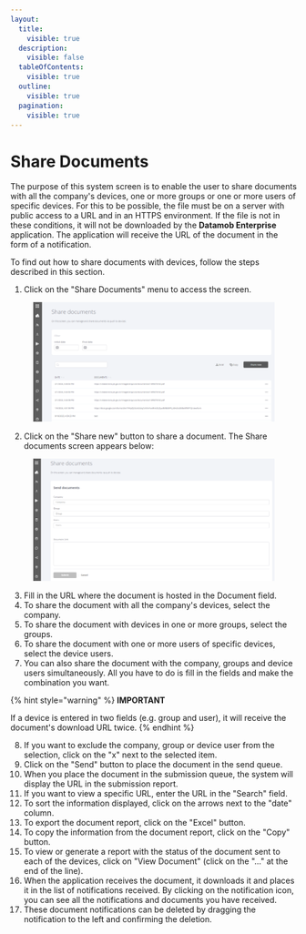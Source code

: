 ```yaml
---
layout:
  title:
    visible: true
  description:
    visible: false
  tableOfContents:
    visible: true
  outline:
    visible: true
  pagination:
    visible: true
---
```


# Share Documents

The purpose of this system screen is to enable the user to share documents with all the company's devices, one or more groups or one or more users of specific devices. For this to be possible, the file must be on a server with public access to a URL and in an HTTPS environment. If the file is not in these conditions, it will not be downloaded by the **Datamob Enterprise** application. The application will receive the URL of the document in the form of a notification.

To find out how to share documents with devices, follow the steps described in this section.

1. Click on the "Share Documents" menu to access the screen.

<figure><img src="../../.gitbook/assets/image (60).png" alt=""><figcaption></figcaption></figure>

2. Click on the "Share new" button to share a document. The Share documents screen appears below:

<figure><img src="../../.gitbook/assets/image (61).png" alt=""><figcaption></figcaption></figure>

3. Fill in the URL where the document is hosted in the Document field.
4. To share the document with all the company's devices, select the company.
5. To share the document with devices in one or more groups, select the groups.
6. To share the document with one or more users of specific devices, select the device users.
7. You can also share the document with the company, groups and device users simultaneously. All you have to do is fill in the fields and make the combination you want.

{% hint style="warning" %}
**IMPORTANT**

If a device is entered in two fields (e.g. group and user), it will receive the document's download URL twice.
{% endhint %}

8. If you want to exclude the company, group or device user from the selection, click on the "x" next to the selected item.
9. Click on the "Send" button to place the document in the send queue.
10. When you place the document in the submission queue, the system will display the URL in the submission report.
11. If you want to view a specific URL, enter the URL in the "Search" field.
12. To sort the information displayed, click on the arrows next to the "date" column.
13. To export the document report, click on the "Excel" button.
14. To copy the information from the document report, click on the "Copy" button.
15. To view or generate a report with the status of the document sent to each of the devices, click on "View Document" (click on the "..." at the end of the line).
16. When the application receives the document, it downloads it and places it in the list of notifications received. By clicking on the notification icon, you can see all the notifications and documents you have received.
17. These document notifications can be deleted by dragging the notification to the left and confirming the deletion.
